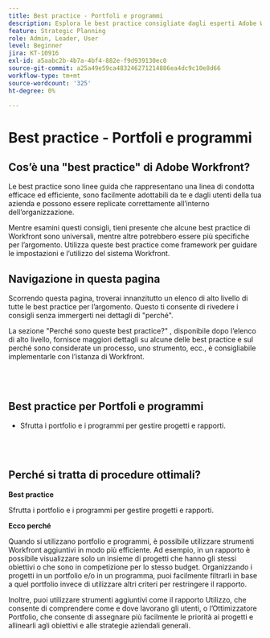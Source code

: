```yaml
---
title: Best practice - Portfoli e programmi
description: Esplora le best practice consigliate dagli esperti Adobe Workfront in merito all’impostazione, alla gestione e all’utilizzo di portfolio e programmi.
feature: Strategic Planning
role: Admin, Leader, User
level: Beginner
jira: KT-10916
exl-id: a5aabc2b-4b7a-4bf4-882e-f9d939130ec0
source-git-commit: a25a49e59ca483246271214886ea4dc9c10e8d66
workflow-type: tm+mt
source-wordcount: '325'
ht-degree: 0%

---
```


# Best practice - Portfoli e programmi

## Cos’è una &quot;best practice&quot; di Adobe Workfront?

Le best practice sono linee guida che rappresentano una linea di condotta efficace ed efficiente, sono facilmente adottabili da te e dagli utenti della tua azienda e possono essere replicate correttamente all’interno dell’organizzazione.

Mentre esamini questi consigli, tieni presente che alcune best practice di Workfront sono universali, mentre altre potrebbero essere più specifiche per l’argomento. Utilizza queste best practice come framework per guidare le impostazioni e l’utilizzo del sistema Workfront.

## Navigazione in questa pagina

Scorrendo questa pagina, troverai innanzitutto un elenco di alto livello di tutte le best practice per l’argomento. Questo ti consente di rivedere i consigli senza immergerti nei dettagli di &quot;perché&quot;.

La sezione &quot;Perché sono queste best practice?&quot; , disponibile dopo l’elenco di alto livello, fornisce maggiori dettagli su alcune delle best practice e sul perché sono considerate un processo, uno strumento, ecc., è consigliabile implementarle con l’istanza di Workfront.

</br>
</br>

## Best practice per Portfoli e programmi

* Sfrutta i portfolio e i programmi per gestire progetti e rapporti.

</br>
</br>

## Perché si tratta di procedure ottimali?

**Best practice**

Sfrutta i portfolio e i programmi per gestire progetti e rapporti.

**Ecco perché**

Quando si utilizzano portfolio e programmi, è possibile utilizzare strumenti Workfront aggiuntivi in modo più efficiente. Ad esempio, in un rapporto è possibile visualizzare solo un insieme di progetti che hanno gli stessi obiettivi o che sono in competizione per lo stesso budget. Organizzando i progetti in un portfolio e/o in un programma, puoi facilmente filtrarli in base a quel portfolio invece di utilizzare altri criteri per restringere il rapporto.

Inoltre, puoi utilizzare strumenti aggiuntivi come il rapporto Utilizzo, che consente di comprendere come e dove lavorano gli utenti, o l’Ottimizzatore Portfolio, che consente di assegnare più facilmente le priorità ai progetti e allinearli agli obiettivi e alle strategie aziendali generali.
